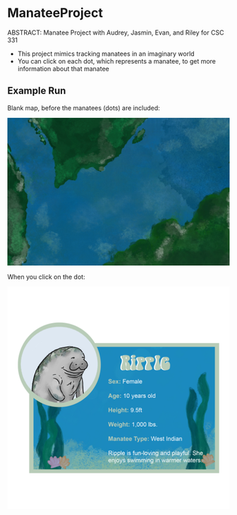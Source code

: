 # ManateeProject
ABSTRACT: Manatee Project with Audrey, Jasmin, Evan, and Riley for CSC 331
- This project mimics tracking manatees in an imaginary world
- You can click on each dot, which represents a manatee, to get more information about that manatee

## Example Run

Blank map, before the manatees (dots) are included:

![map](https://github.com/mdbromhal/ManateeProject/blob/0036868f07f084122906e49bfa775263170c6564/Map2.jpg)

When you click on the dot:

![manatee profile](https://github.com/mdbromhal/ManateeProject/blob/0036868f07f084122906e49bfa775263170c6564/Manatee_1%20info.jpg)
